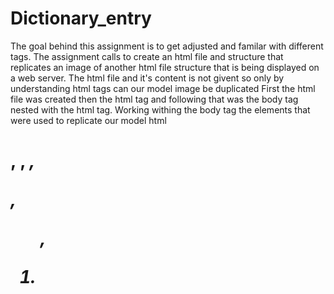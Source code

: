 # Dictionary_entry
The goal behind this assignment is to get adjusted  and familar  with  different tags.
The assignment calls to create an html file and structure that replicates an image of another html file structure  that is being displayed on a  web server.
The html file and it's content is not givent so only by understanding html tags can our model image be duplicated
First the html file was created then the html tag and following that was the body tag nested with the html tag.
Working withing the body tag the elements that were used to replicate our model html  <H1>, <img>, <em>, <p>, <ol>, <li>
